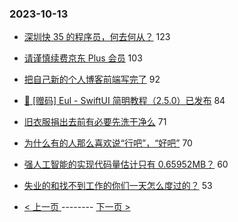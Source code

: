### 2023-10-13 
- [深圳快 35 的程序员，何去何从？](https://www.v2ex.com/t/981617) 123
- [请谨慎续费京东 Plus 会员](https://www.v2ex.com/t/981580) 103
- [把自己新的个人博客前端写完了](https://www.v2ex.com/t/981655) 92
- [🚀 [赠码] Eul - SwiftUI 简明教程（2.5.0）已发布](https://www.v2ex.com/t/981557) 84
- [旧衣服捐出去前有必要先洗干净么](https://www.v2ex.com/t/981549) 71
- [为什么有的人那么喜欢说“行吧”，“好吧”](https://www.v2ex.com/t/981602) 70
- [强人工智能的实现代码量估计只有 0.65952MB？](https://www.v2ex.com/t/981540) 60
- [失业的和找不到工作的你们一天怎么度过的？](https://www.v2ex.com/t/981499) 53 

- [ < 上一页 ](https://github.com/able8/v2ex-hot-record/blob/master/2023-10-12.md) -------- [ 下一页 > ](https://github.com/able8/v2ex-hot-record/blob/master/2023-10-14.md)